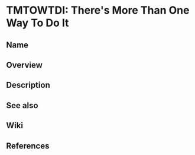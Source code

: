 # TMTOWTDI: There's More Than One Way To Do It

## Name

## Overview

## Description

## See also

## Wiki

## References
